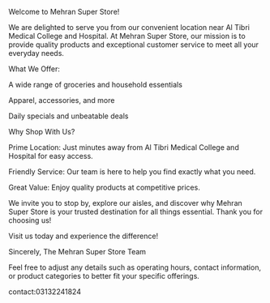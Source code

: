 Welcome to Mehran Super Store!

We are delighted to serve you from our convenient location near Al Tibri Medical College and Hospital. At Mehran Super Store, our mission is to provide quality products and exceptional customer service to meet all your everyday needs.

What We Offer:

A wide range of groceries and household essentials

Apparel, accessories, and more

Daily specials and unbeatable deals


Why Shop With Us?

Prime Location: Just minutes away from Al Tibri Medical College and Hospital for easy access.

Friendly Service: Our team is here to help you find exactly what you need.

Great Value: Enjoy quality products at competitive prices.


We invite you to stop by, explore our aisles, and discover why Mehran Super Store is your trusted destination for all things essential. Thank you for choosing us!

Visit us today and experience the difference!

Sincerely,
The Mehran Super Store Team

Feel free to adjust any details such as operating hours, contact information, or product categories to better fit your specific offerings.

contact:03132241824